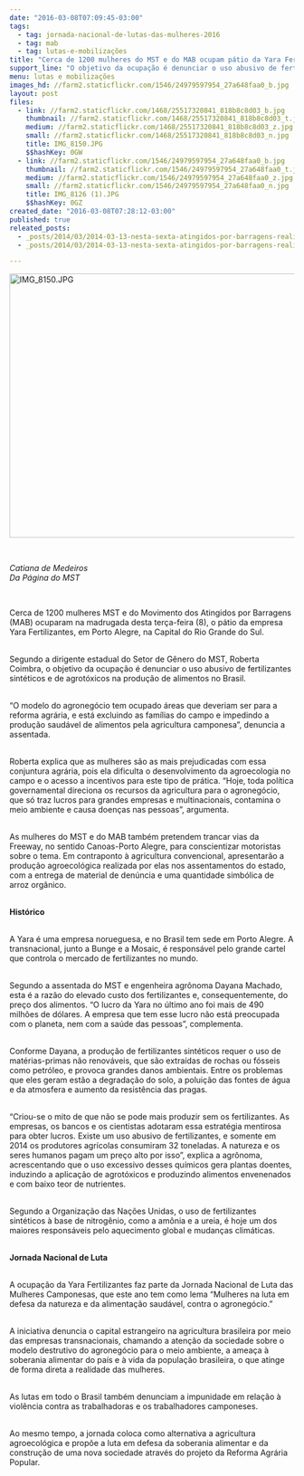 ```yaml
---
date: "2016-03-08T07:09:45-03:00"
tags:
  - tag: jornada-nacional-de-lutas-das-mulheres-2016
  - tag: mab
  - tag: lutas-e-mobilizações
title: "Cerca de 1200 mulheres do MST e do MAB ocupam pátio da Yara Fertilizantes, em Porto Alegre"
support_line: "O objetivo da ocupação é denunciar o uso abusivo de fertilizantes sintéticos e de agrotóxicos na produção de alimentos no Brasil. \n"
menu: lutas e mobilizações
images_hd: //farm2.staticflickr.com/1546/24979597954_27a648faa0_b.jpg
layout: post
files:
  - link: //farm2.staticflickr.com/1468/25517320841_818b8c8d03_b.jpg
    thumbnail: //farm2.staticflickr.com/1468/25517320841_818b8c8d03_t.jpg
    medium: //farm2.staticflickr.com/1468/25517320841_818b8c8d03_z.jpg
    small: //farm2.staticflickr.com/1468/25517320841_818b8c8d03_n.jpg
    title: IMG_8150.JPG
    $$hashKey: 0GW
  - link: //farm2.staticflickr.com/1546/24979597954_27a648faa0_b.jpg
    thumbnail: //farm2.staticflickr.com/1546/24979597954_27a648faa0_t.jpg
    medium: //farm2.staticflickr.com/1546/24979597954_27a648faa0_z.jpg
    small: //farm2.staticflickr.com/1546/24979597954_27a648faa0_n.jpg
    title: IMG_8126 (1).JPG
    $$hashKey: 0GZ
created_date: "2016-03-08T07:28:12-03:00"
published: true
releated_posts:
  - _posts/2014/03/2014-03-13-nesta-sexta-atingidos-por-barragens-realizam-jornada-em-13-estados.md
  - _posts/2014/03/2014-03-13-nesta-sexta-atingidos-por-barragens-realizam-jornada-em-13-estados.md-e

---
```

<p><img alt="IMG_8150.JPG" height="467" src="//farm2.staticflickr.com/1468/25517320841_818b8c8d03_b.jpg" width="700" /></p>

<p>&nbsp;</p>

<p><em>Catiana de Medeiros<br />
Da P&aacute;gina do MST</em></p>

<p>&nbsp;</p>

<p>Cerca de 1200 mulheres MST&nbsp;e do Movimento dos Atingidos por Barragens (MAB) ocuparam na madrugada desta ter&ccedil;a-feira (8), o p&aacute;tio da empresa Yara Fertilizantes, em Porto Alegre, na Capital do Rio Grande do Sul.</p>

<p><br />
Segundo a dirigente estadual do Setor de G&ecirc;nero do MST, Roberta Coimbra, o objetivo da ocupa&ccedil;&atilde;o &eacute; denunciar o uso abusivo de fertilizantes sint&eacute;ticos e de agrot&oacute;xicos na produ&ccedil;&atilde;o de alimentos no Brasil.</p>

<p><br />
&ldquo;O modelo do agroneg&oacute;cio tem ocupado &aacute;reas que deveriam ser para a reforma agr&aacute;ria, e est&aacute; excluindo as fam&iacute;lias do campo e impedindo a produ&ccedil;&atilde;o saud&aacute;vel de alimentos pela agricultura camponesa&rdquo;, denuncia a assentada.</p>

<p><br />
Roberta explica que as mulheres s&atilde;o as mais prejudicadas com essa conjuntura agr&aacute;ria, pois ela dificulta o desenvolvimento da agroecologia no campo e o acesso a incentivos para este tipo de pr&aacute;tica. &ldquo;Hoje, toda pol&iacute;tica governamental direciona os recursos da agricultura para o agroneg&oacute;cio, que s&oacute; traz lucros para grandes empresas e multinacionais, contamina o meio ambiente e causa doen&ccedil;as nas pessoas&rdquo;, argumenta.</p>

<p><br />
As mulheres do MST e do MAB tamb&eacute;m pretendem trancar vias da Freeway, no sentido Canoas-Porto Alegre, para conscientizar motoristas sobre o tema. Em contraponto &agrave; agricultura convencional, apresentar&atilde;o a produ&ccedil;&atilde;o agroecol&oacute;gica realizada por elas nos assentamentos do estado, com a entrega de material de den&uacute;ncia e uma quantidade simb&oacute;lica de arroz org&acirc;nico.</p>

<p><br />
<strong>Hist&oacute;rico</strong></p>

<p><br />
A Yara &eacute; uma empresa norueguesa, e no Brasil tem sede em Porto Alegre. A transnacional, junto a Bunge e a Mosaic, &eacute; respons&aacute;vel pelo grande cartel que controla o mercado de fertilizantes no mundo.</p>

<p><br />
Segundo a assentada do MST e engenheira agr&ocirc;noma Dayana Machado, esta &eacute; a raz&atilde;o do elevado custo dos fertilizantes e, consequentemente, do pre&ccedil;o dos alimentos. &ldquo;O lucro da Yara no &uacute;ltimo ano foi mais de 490 milh&otilde;es de d&oacute;lares. A empresa que tem esse lucro n&atilde;o est&aacute; preocupada com o planeta, nem com a sa&uacute;de das pessoas&rdquo;, complementa.</p>

<p><br />
Conforme Dayana, a produ&ccedil;&atilde;o de fertilizantes sint&eacute;ticos requer o uso de mat&eacute;rias-primas n&atilde;o renov&aacute;veis, que s&atilde;o extra&iacute;das de rochas ou f&oacute;sseis como petr&oacute;leo, e provoca grandes danos ambientais. Entre os problemas que eles geram est&atilde;o a degrada&ccedil;&atilde;o do solo, a polui&ccedil;&atilde;o das fontes de &aacute;gua e da atmosfera e aumento da resist&ecirc;ncia das pragas.</p>

<p><br />
&ldquo;Criou-se o mito de que n&atilde;o se pode mais produzir sem os fertilizantes. As empresas, os bancos e os cientistas adotaram essa estrat&eacute;gia mentirosa para obter lucros. Existe um uso abusivo de fertilizantes, e somente em 2014 os produtores agr&iacute;colas consumiram 32 toneladas. A natureza e os seres humanos pagam um pre&ccedil;o alto por isso&rdquo;, explica a agr&ocirc;noma, acrescentando que o uso excessivo desses qu&iacute;micos gera plantas doentes, induzindo a aplica&ccedil;&atilde;o de agrot&oacute;xicos e produzindo alimentos envenenados e com baixo teor de nutrientes.</p>

<p><br />
Segundo a Organiza&ccedil;&atilde;o das Na&ccedil;&otilde;es Unidas, o uso de fertilizantes sint&eacute;ticos &agrave; base de nitrog&ecirc;nio, como a am&ocirc;nia e a ureia, &eacute; hoje um dos maiores respons&aacute;veis pelo aquecimento global e mudan&ccedil;as clim&aacute;ticas.</p>

<p><br />
<strong>Jornada Nacional de Luta</strong></p>

<p><br />
A ocupa&ccedil;&atilde;o da Yara Fertilizantes faz parte da Jornada Nacional de Luta das Mulheres Camponesas, que este ano tem como lema &ldquo;Mulheres na luta em defesa da natureza e da alimenta&ccedil;&atilde;o saud&aacute;vel, contra o agroneg&oacute;cio.&rdquo;</p>

<p><br />
A iniciativa denuncia o capital estrangeiro na agricultura brasileira por meio das empresas transnacionais, chamando a aten&ccedil;&atilde;o da sociedade sobre o modelo destrutivo do agroneg&oacute;cio para o meio ambiente, a amea&ccedil;a &agrave; soberania alimentar do pa&iacute;s e &agrave; vida da popula&ccedil;&atilde;o brasileira, o que atinge de forma direta a realidade das mulheres.</p>

<p><br />
As lutas em todo o Brasil tamb&eacute;m denunciam a impunidade em rela&ccedil;&atilde;o &agrave; viol&ecirc;ncia contra as trabalhadoras e os trabalhadores camponeses.</p>

<p><br />
Ao mesmo tempo, a jornada coloca como alternativa a agricultura agroecol&oacute;gica e prop&otilde;e a luta em defesa da soberania alimentar e da constru&ccedil;&atilde;o de uma nova sociedade atrav&eacute;s do projeto da Reforma Agr&aacute;ria Popular.</p>
